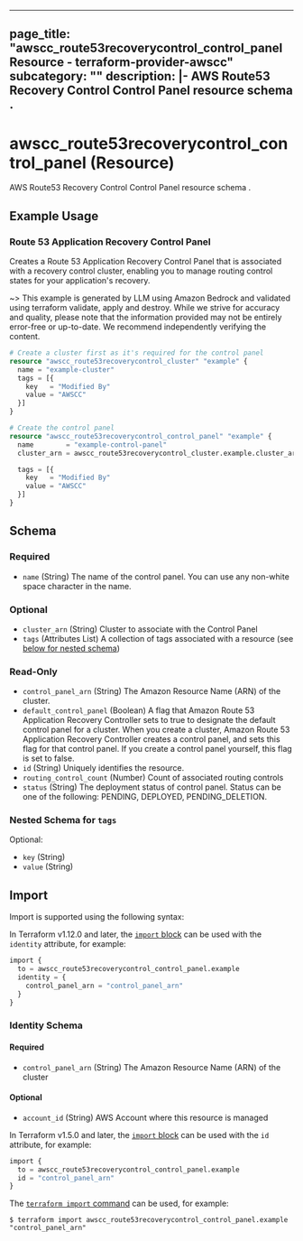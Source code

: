 
---
page_title: "awscc_route53recoverycontrol_control_panel Resource - terraform-provider-awscc"
subcategory: ""
description: |-
  AWS Route53 Recovery Control Control Panel resource schema .
---

# awscc_route53recoverycontrol_control_panel (Resource)

AWS Route53 Recovery Control Control Panel resource schema .

## Example Usage

### Route 53 Application Recovery Control Panel

Creates a Route 53 Application Recovery Control Panel that is associated with a recovery control cluster, enabling you to manage routing control states for your application's recovery.

~> This example is generated by LLM using Amazon Bedrock and validated using terraform validate, apply and destroy. While we strive for accuracy and quality, please note that the information provided may not be entirely error-free or up-to-date. We recommend independently verifying the content.

```terraform
# Create a cluster first as it's required for the control panel
resource "awscc_route53recoverycontrol_cluster" "example" {
  name = "example-cluster"
  tags = [{
    key   = "Modified By"
    value = "AWSCC"
  }]
}

# Create the control panel
resource "awscc_route53recoverycontrol_control_panel" "example" {
  name        = "example-control-panel"
  cluster_arn = awscc_route53recoverycontrol_cluster.example.cluster_arn

  tags = [{
    key   = "Modified By"
    value = "AWSCC"
  }]
}
```

<!-- schema generated by tfplugindocs -->
## Schema

### Required

- `name` (String) The name of the control panel. You can use any non-white space character in the name.

### Optional

- `cluster_arn` (String) Cluster to associate with the Control Panel
- `tags` (Attributes List) A collection of tags associated with a resource (see [below for nested schema](#nestedatt--tags))

### Read-Only

- `control_panel_arn` (String) The Amazon Resource Name (ARN) of the cluster.
- `default_control_panel` (Boolean) A flag that Amazon Route 53 Application Recovery Controller sets to true to designate the default control panel for a cluster. When you create a cluster, Amazon Route 53 Application Recovery Controller creates a control panel, and sets this flag for that control panel. If you create a control panel yourself, this flag is set to false.
- `id` (String) Uniquely identifies the resource.
- `routing_control_count` (Number) Count of associated routing controls
- `status` (String) The deployment status of control panel. Status can be one of the following: PENDING, DEPLOYED, PENDING_DELETION.

<a id="nestedatt--tags"></a>
### Nested Schema for `tags`

Optional:

- `key` (String)
- `value` (String)

## Import

Import is supported using the following syntax:

In Terraform v1.12.0 and later, the [`import` block](https://developer.hashicorp.com/terraform/language/import) can be used with the `identity` attribute, for example:

```terraform
import {
  to = awscc_route53recoverycontrol_control_panel.example
  identity = {
    control_panel_arn = "control_panel_arn"
  }
}
```

<!-- schema generated by tfplugindocs -->
### Identity Schema

#### Required

- `control_panel_arn` (String) The Amazon Resource Name (ARN) of the cluster

#### Optional

- `account_id` (String) AWS Account where this resource is managed

In Terraform v1.5.0 and later, the [`import` block](https://developer.hashicorp.com/terraform/language/import) can be used with the `id` attribute, for example:

```terraform
import {
  to = awscc_route53recoverycontrol_control_panel.example
  id = "control_panel_arn"
}
```

The [`terraform import` command](https://developer.hashicorp.com/terraform/cli/commands/import) can be used, for example:

```shell
$ terraform import awscc_route53recoverycontrol_control_panel.example "control_panel_arn"
```

